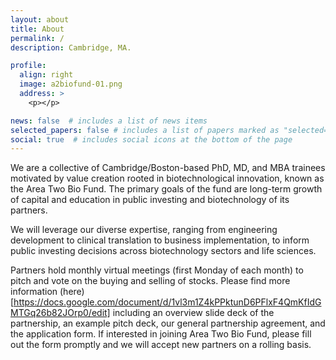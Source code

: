 ```yaml
---
layout: about
title: About
permalink: /
description: Cambridge, MA.

profile:
  align: right
  image: a2biofund-01.png
  address: >
    <p></p>

news: false  # includes a list of news items
selected_papers: false # includes a list of papers marked as "selected={true}"
social: true  # includes social icons at the bottom of the page
---
```

We are a collective of Cambridge/Boston-based PhD, MD, and MBA trainees motivated by value creation rooted in biotechnological innovation, known as the Area Two Bio Fund. The primary goals of the fund are long-term growth of capital and education in public investing and biotechnology of its partners.

We will leverage our diverse expertise, ranging from engineering development to clinical translation to business implementation, to inform public investing decisions across biotechnology sectors and life sciences.

Partners hold monthly virtual meetings (first Monday of each month) to pitch and vote on the buying and selling of stocks. Please find more information (here)[https://docs.google.com/document/d/1vl3m1Z4kPPktunD6PFlxF4QmKfIdGMTGq26b82JOrp0/edit] including an overview slide deck of the partnership, an example pitch deck, our general partnership agreement, and the application form. If interested in joining Area Two Bio Fund, please fill out the form promptly and we will accept new partners on a rolling basis.
